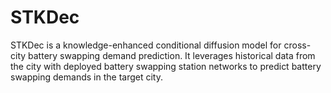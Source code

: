 # STKDec
STKDec is a knowledge-enhanced conditional diffusion model for cross-city battery swapping demand prediction. It leverages historical data from the city with deployed battery swapping station networks to predict battery swapping demands in the target city. 
